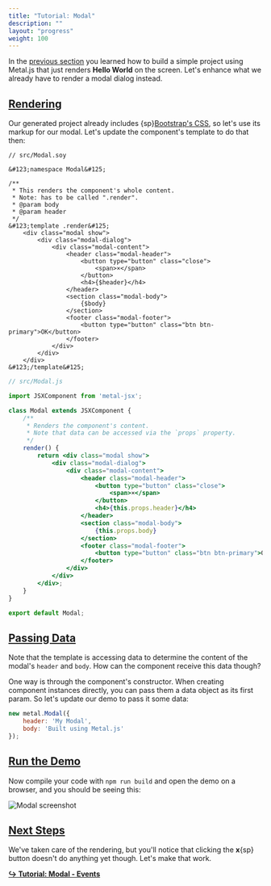 ```yaml
---
title: "Tutorial: Modal"
description: ""
layout: "progress"
weight: 100
---
```


<article>

In the [previous section](/docs/getting-started/) you learned how to build a
simple project using Metal.js that just renders **Hello World** on the screen.
Let's enhance what we already have to render a modal dialog instead.

</article>

<article id="rendering">

## [Rendering](#rendering)

Our generated project already includes
{sp}[Bootstrap's CSS](http://getbootstrap.com/), so let's use its markup for our
modal. Let's update the component's template to do that then:


```soy
// src/Modal.soy

&#123;namespace Modal&#125;

/**
 * This renders the component's whole content.
 * Note: has to be called ".render".
 * @param body
 * @param header
 */
&#123;template .render&#125;
    <div class="modal show">
        <div class="modal-dialog">
            <div class="modal-content">
                <header class="modal-header">
                    <button type="button" class="close">
                        <span>×</span>
                    </button>
                    <h4>{$header}</h4>
                </header>
                <section class="modal-body">
                    {$body}
                </section>
                <footer class="modal-footer">
                    <button type="button" class="btn btn-primary">OK</button>
                </footer>
            </div>
        </div>
    </div>
&#123;/template&#125;
```
```jsx
// src/Modal.js

import JSXComponent from 'metal-jsx';

class Modal extends JSXComponent {
    /**
     * Renders the component's content.
     * Note that data can be accessed via the `props` property.
     */
    render() {
        return <div class="modal show">
            <div class="modal-dialog">
                <div class="modal-content">
                    <header class="modal-header">
                        <button type="button" class="close">
                            <span>×</span>
                        </button>
                        <h4>{this.props.header}</h4>
                    </header>
                    <section class="modal-body">
                        {this.props.body}
                    </section>
                    <footer class="modal-footer">
                        <button type="button" class="btn btn-primary">OK</button>
                    </footer>
                </div>
            </div>
        </div>;
    }
}

export default Modal;
```

</article>

<article id="passing_data">

## [Passing Data](#passing_data)

Note that the template is accessing data to determine the content of the
modal's `header` and `body`. How can the component receive this data
though?

One way is through the component's constructor. When creating component
instances directly, you can pass them a data object as its first param. So
let's update our demo to pass it some data:

```javascript
new metal.Modal({
    header: 'My Modal',
    body: 'Built using Metal.js'
});
```

</article>

<article id="run_the_demo">

## [Run the Demo](#run_the_demo)

Now compile your code with `npm run build` and open the demo on a browser, and
you should be seeing this:

![Modal screenshot](../../images/docs/modal.png)

</article>

<article id="next_steps">

## [Next Steps](#next_steps)

We've taken care of the rendering, but you'll notice that clicking the **x**{sp}
button doesn't do anything yet though. Let's make that work.

**[↪ Tutorial: Modal - Events](/docs/getting-started/modal_events.html)**

</article>